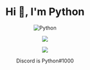<h1 align="center">Hi 👋, I'm Python</h1>
<p align="center"> <img src="https://komarev.com/ghpvc/?username=Python-22" alt="Python" /> </p>

<p align="center"><img align="center" src="https://github-readme-stats.vercel.app/api/top-langs/?username=Python-22&layout=compact&theme=dark"></p>
                         
<p align="center"><img align="center" src="https://github-readme-stats.vercel.app/api?username=Python-22&show_icons=true&theme=dark"></p>


<p align="center"> Discord is Python#1000 </p>
